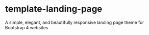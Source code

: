 # template-landing-page
A simple, elegant, and beautifully responsive landing page theme for Bootstrap 4 websites
